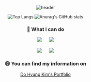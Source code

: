 <div align = "center">

![header](https://capsule-render.vercel.app/api?type=transparent&color=auto&height=300&section=header&text=DoHyung's%20GitHub)

![Top Langs](https://github-readme-stats.vercel.app/api/top-langs/?username=wjp229&layout=compact&theme=vue&card_height=750&card_width=430)﻿
![Anurag's GitHub stats](https://github-readme-stats.vercel.app/api?username=wjp229&show_icons=true&theme=vue&card_width=430)

<h3>🌱 What I can do</h3>
<img src="https://img.shields.io/badge/C++-00599C?style=flat&logo=cplusplus&logoColor=white"/>
  &nbsp;&nbsp;&nbsp;&nbsp;
 <img src="https://img.shields.io/badge/C%23-239120?style=flat&logo=csharp&logoColor=white"/>

<br>
<br>

<img src="https://img.shields.io/badge/Unreal-0E1128?style=flat&logo=unrealengine&logoColor=white"/>
 &nbsp;&nbsp;&nbsp;&nbsp;
 <img src="https://img.shields.io/badge/Unity-FFFFFF?style=flat&logo=unrealengine&logoColor=black"/>

 <h3>😄 You can find my information on </h3>
 
[Do Hyung Kim's Portfolio](https://kdh229.notion.site/About-DoHyung-Kim-d6aa33b20af14579b8c4666ea5abe429?pvs=4)
 </div>
 
<!--
**wjp229/wjp229** is a ✨ _special_ ✨ repository because its `README.md` (this file) appears on your GitHub profile.

Here are some ideas to get you started:

- 🔭 I’m currently working on ...
- 
- 👯 I’m looking to collaborate on ...
- 🤔 I’m looking for help with ...
- 💬 Ask me about ...
- 📫 How to reach me: ...
- 😄 Pronouns: ...
- ⚡ Fun fact: ...
-->
